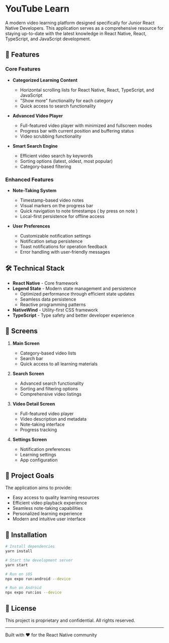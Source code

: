 # YouTube Learn

A modern video learning platform designed specifically for Junior React Native Developers. This application serves as a comprehensive resource for staying up-to-date with the latest knowledge in React Native, React, TypeScript, and JavaScript development.

## 🚀 Features

### Core Features
- **Categorized Learning Content**
  - Horizontal scrolling lists for React Native, React, TypeScript, and JavaScript
  - "Show more" functionality for each category
  - Quick access to search functionality

- **Advanced Video Player**
  - Full-featured video player with minimized and fullscreen modes
  - Progress bar with current position and buffering status
  - Video scrubbing functionality

- **Smart Search Engine**
  - Efficient video search by keywords
  - Sorting options (latest, oldest, most popular)
  - Category-based filtering

### Enhanced Features
- **Note-Taking System**
  - Timestamp-based video notes
  - Visual markers on the progress bar
  - Quick navigation to note timestamps ( by press on note )
  - Local-first persistence for offline access

- **User Preferences**
  - Customizable notification settings
  - Notification setup persistence
  - Toast notifications for operation feedback
  - Error handling with user-friendly messages

## 🛠 Technical Stack

- **React Native** - Core framework
- **Legend State** - Modern state management and persistence
  - Optimized performance through efficient state updates
  - Seamless data persistence
  - Reactive programming patterns
- **NativeWind** - Utility-first CSS framework
- **TypeScript** - Type safety and better developer experience

## 📱 Screens

1. **Main Screen**
   - Category-based video lists
   - Search bar
   - Quick access to all learning materials

2. **Search Screen**
   - Advanced search functionality
   - Sorting and filtering options
   - Comprehensive video listings

3. **Video Detail Screen**
   - Full-featured video player
   - Video description and metadata
   - Note-taking interface
   - Progress tracking

4. **Settings Screen**
   - Notification preferences
   - Learning settings
   - App configuration

## 🎯 Project Goals

The application aims to provide:
- Easy access to quality learning resources
- Efficient video playback experience
- Seamless note-taking capabilities
- Personalized learning experience
- Modern and intuitive user interface

## 🔧 Installation

```bash
# Install dependencies
yarn install

# Start the development server
yarn start

# Run on iOS
npx expo run:android --device

# Run on Android
npx expo run:ios --device
```

## 📝 License

This project is proprietary and confidential. All rights reserved.

---

Built with ❤️ for the React Native community
